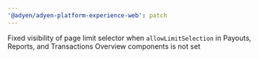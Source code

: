 ```yaml
---
'@adyen/adyen-platform-experience-web': patch
---
```


Fixed visibility of page limit selector when `allowLimitSelection` in Payouts, Reports, and Transactions Overview components is not set
